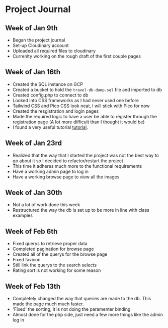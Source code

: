 # Project Journal

## Week of Jan 9th

- Began the project journal
- Set-up Cloudinary account
- Uploaded all required files to cloudinary
- Currenlty working on the rough draft of the first couple pages

## Week of Jan 16th

- Created the SQL instance on GCP
- Created a bucket to hold the `travel-db-dump.sql` file and imported to db
- Created config.php to connect to db
- Looked into CSS frameworks as I had never used one before
- Tailwind CSS and Pico CSS look neat, I will stick with Pico for now
- Created the resgistration and login pages
- Made the required logic to have a user be able to register through the registration page (A lot more difficult than I thought it would be)
- I found a very useful tutorial [tutorial](https://youtu.be/BaEm2Qv14oU).

## Week of Jan 23rd

- Realized that the way that I started the project was not the best way to go about it so I decided to refactor/restart the project
- This time it adheres much more to the functional requirements
- Have a working admin page to log in
- Have a working browse page to view all the images

## Week of Jan 30th
- Not a lot of work done this week
- Restructured the way the db is set up to be more in line with class examples

## Week of Feb 6th
- Fixed querys to retrieve proper data
- Completed pagination for browse page
- Created all of the querys for the browse page
- Fixed favicon
- Still link the querys to the search selects
- Rating sort is not working for some reason

## Week of Feb 13th
- Completely changed the way that queries are made to the db. This made the page much much faster.
- 'Fixed' the sorting, it is not doing the paramenter binding
- Almost done for the php side, just need a few more things like the admin log in